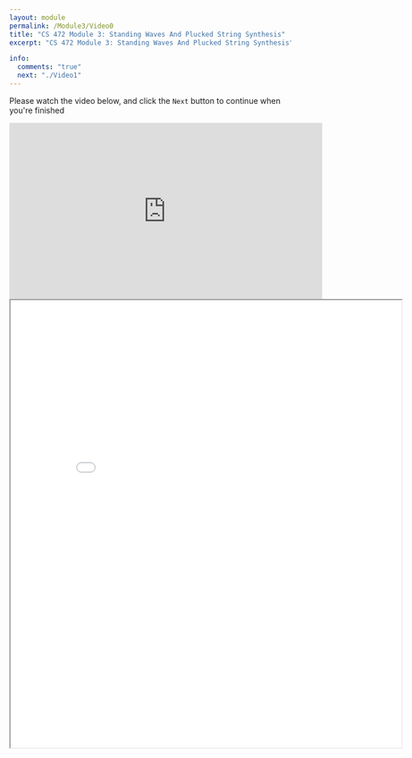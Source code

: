 ```yaml
---
layout: module
permalink: /Module3/Video0
title: "CS 472 Module 3: Standing Waves And Plucked String Synthesis"
excerpt: "CS 472 Module 3: Standing Waves And Plucked String Synthesis"

info:
  comments: "true"
  next: "./Video1"
---
```


<p>
Please watch the video below, and click the <code>Next</code> button to continue when you're finished
</p>

<iframe width="560" height="315" src="https://www.youtube.com/embed/9mTSQuRZowI" frameborder="0" allow="accelerometer; autoplay; clipboard-write; encrypted-media; gyroscope; picture-in-picture" allowfullscreen></iframe>

<iframe src = "../images/Module3/BeatTimes.html" width="700" height="800"></iframe>
